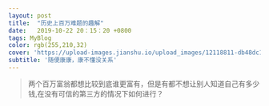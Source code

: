 ```yaml
---
layout: post
title:  "历史上百万难题的趣解"
date:   2019-10-22 20：15：20 +0800
tags: MyBlog
color: rgb(255,210,32)
cover: 'https://upload-images.jianshu.io/upload_images/12118811-db48dc1619551b24.png?imageMogr2/auto-orient/strip|imageView2/2/w/378/format/webp'
subtitle: '随便康康，康不懂没关系'
---
```

    
     
>两个百万富翁都想比较到底谁更富有，但是有都不想让别人知道自己有多少钱,在没有可信的第三方的情况下如何进行？
#
